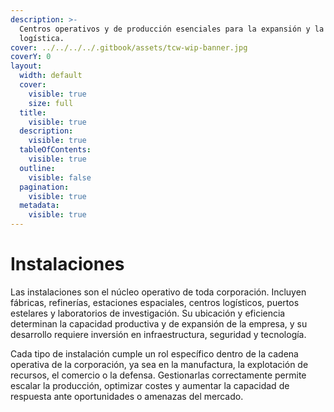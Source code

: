 ```yaml
---
description: >-
  Centros operativos y de producción esenciales para la expansión y la
  logística.
cover: ../../../../.gitbook/assets/tcw-wip-banner.jpg
coverY: 0
layout:
  width: default
  cover:
    visible: true
    size: full
  title:
    visible: true
  description:
    visible: true
  tableOfContents:
    visible: true
  outline:
    visible: false
  pagination:
    visible: true
  metadata:
    visible: true
---
```


# Instalaciones

Las instalaciones son el núcleo operativo de toda corporación. Incluyen fábricas, refinerías, estaciones espaciales, centros logísticos, puertos estelares y laboratorios de investigación. Su ubicación y eficiencia determinan la capacidad productiva y de expansión de la empresa, y su desarrollo requiere inversión en infraestructura, seguridad y tecnología.

Cada tipo de instalación cumple un rol específico dentro de la cadena operativa de la corporación, ya sea en la manufactura, la explotación de recursos, el comercio o la defensa. Gestionarlas correctamente permite escalar la producción, optimizar costes y aumentar la capacidad de respuesta ante oportunidades o amenazas del mercado.
